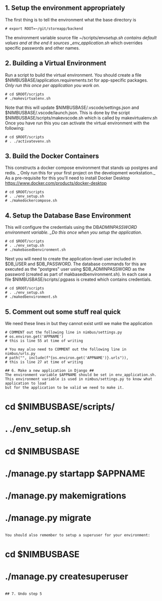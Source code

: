 ## 1. Setup the environment appropriately

The first thing is to tell the environment what the base directory is

```
# export ROOT=~/git/storeapp/backend
```

The environment variable source file ~/scripts/env*setup.sh contains default values and at the end it
sources \_env_application.sh* which overrides specific passwords and other names.

## 2. Building a Virtual Environment

Run a script to build the virtual environment. You should create a file $NIMBUSBASE/application.requirements.txt for app-specific packages. _Only run this once per application you work on._

```
# cd $ROOT/scripts
# ./makevirtualenv.sh
```

Note that this will update $NIMBUSBASE/.vscode/settings.json and $NIMBUSBASE/.vscode/launch.json. This is done by the script $NIMBUSBASE/scripts/makevscode.sh which is called by makevirtualenv.sh Once you have run this you can activate the
virtual environment with the following:

```
# cd $ROOT/scripts
# . ./activatevenv.sh
```

## 3. Build the Docker Containers

This constructs a docker compose environment that stands up postgres and redis. _ Only run this for your first project on the development workstation._
As a pre-requisite for this you'll need to install Docker Desktop https://www.docker.com/products/docker-desktop

```
# cd $ROOT/scripts
# . ./env_setup.sh
# ./makedockercompose.sh
```

## 4. Setup the Database Base Environment

This will configure the credentials using the DB*ADMINPASSWORD environment variable. \_Do this once when you setup the application*.

```
# cd $ROOT/scripts
# . ./env_setup.sh
# ./makebasedbenvironment.sh
```

Next you will need to create the application-level user included in $DB_USER and $DB_PASSWORD. The database commands for this are executed as the
"postgres" user using $DB_ADMINPASSWORD as the password (created as part of makbasedbenvironment.sh). In each case a file $NIMBUSBASE/scripts/.pgpass is
created which contains credentials.

```
# cd $ROOT/scripts
# . ./env_setup.sh
# ./makedbenvironment.sh
```

## 5. Comment out some stuff real quick

We need these lines in but they cannot exist until we make the application

```
# COMMENT out the following line in nimbus/settings.py
# os.environ.get('APPNAME')
# this is line 55 at time of writing

# You may also need to COMMENT out the following line in nimbus/urls.py
# path("", include(f"{os.environ.get('APPNAME')}.urls")),
# this is line 27 at time of writing

## 6. Make a new application in Django ##
The environment variable $APPNAME should be set in env_application.sh.  This environment variable is used in nimbus/settings.py to know what application to load
but for the application to be valid we need to make it.

```

# cd $NIMBUSBASE/scripts/

# . ./env_setup.sh

# cd $NIMBUSBASE

# ./manage.py startapp $APPNAME

# ./manage.py makemigrations

# ./manage.py migrate

```

You should also remember to setup a superuser for your environment:

```

# cd $NIMBUSBASE

# ./manage.py createsuperuser

```

## 7. Undo step 5
```
